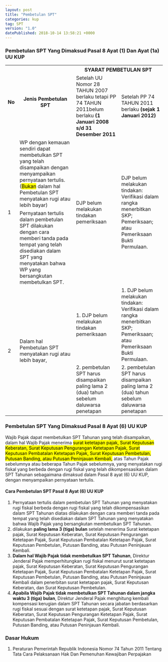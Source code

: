 ```yaml
---
layout: post
title: "Pembetulan SPT"
categories: kup
tag: SPT
version: "1.0"
datePublished: 2018-10-14 13:58:21 +0000
---
```

### Pembetulan SPT Yang Dimaksud Pasal 8 Ayat (1) Dan Ayat (1a) UU KUP 

<table>
  <tr>
    <th rowspan="2">No</th>
    <th rowspan="2">Jenis Pembetulan SPT</th>
    <th colspan="2">SYARAT PEMBETULAN SPT</th>
  </tr>
  <tr>
    <td>Setelah UU Nomor 28 TAHUN 2007 berlaku tetapi PP 74 TAHUN 2011belum berlaku <strong>(1 Januari 2008 s/d 31 Desember 2011</strong></td>
    <td>Setelah PP 74 TAHUN 2011 berlaku <strong>(sejak 1 Januari 2012)</strong></td>
  </tr>
  <tr>
    <td rowspan="2">1</td>
    <td>WP dengan kemauan sendiri dapat membetulkan SPT yang telah disampaikan dengan menyampaikan pernyataan tertulis. (<mark>Bukan</mark> dalam hal Pembetulan SPT menyatakan rugi atau lebih bayar)</td>
    <td rowspan="2">DJP belum melakukan tindakan pemeriksaan</td>
    <td rowspan="2">DJP belum melakukan tindakan:<br> Verifikasi dalam rangka menerbitkan SKP;<br> Pemeriksaan; atau<br> Pemeriksaan Bukti Permulaan.</td>
  </tr>
  <tr>
    <td>Pernyataan tertulis dalam pembetulan SPT dilakukan dengan cara memberi tanda pada tempat yang telah disediakan dalam SPT yang menyatakan bahwa WP yang bersangkutan membetulkan SPT.</td>
  </tr>
  <tr>
    <td rowspan="2">2</td>
    <td rowspan="2">Dalam hal Pembetulan SPT menyatakan rugi atau lebih bayar,</td>
    <td>1. DJP belum melakukan tindakan pemeriksaan</td>
    <td>1. DJP belum melakukan tindakan:<br>Verifikasi dalam rangka menerbitkan SKP;
Pemeriksaan; atau <br>
Pemeriksaan Bukti Permulaan.</td>
  </tr>
  <tr>
    <td>2. pembetulan SPT harus disampaikan paling lama 2 (dua) tahun sebelum daluwarsa penetapan</td>
    <td>2. pembetulan SPT harus disampaikan paling lama 2 (dua) tahun sebelum daluwarsa penetapan</td>
  </tr>
</table>

### Pembetulan SPT Yang Dimaksud Pasal 8 Ayat (6) UU KUP

Wajib Pajak dapat membetulkan  SPT Tahunan yang telah disampaikan, dalam hal Wajib Pajak menerima <mark>surat ketetapan pajak, Surat Keputusan Keberatan, Surat Keputusan Pengurangan Ketetapan Pajak, Surat Keputusan Pembatalan Ketetapan Pajak, Surat Keputusan Pembetulan, Putusan Banding, atau Putusan Peninjauan Kembali,</mark> atas Tahun Pajak sebelumnya atau beberapa Tahun Pajak sebelumnya, yang menyatakan rugi fiskal yang berbeda dengan rugi fiskal yang telah dikompensasikan dalam  SPT Tahunan sebagaimana dimaksud dalam Pasal 8 ayat (6) UU KUP, dengan menyampaikan pernyataan tertulis.

#### Cara Pembetulan SPT Pasal 8 Ayat (6) UU KUP

1. Pernyataan tertulis dalam pembetulan  SPT Tahunan yang menyatakan rugi fiskal berbeda dengan rugi fiskal yang telah dikompensasikan dalam  SPT Tahunan diatas dilakukan dengan cara memberi tanda pada tempat yang telah disediakan dalam  SPT Tahunan yang menyatakan bahwa Wajib Pajak yang bersangkutan membetulkan  SPT Tahunan.
2. dilakukan **paling lama 3 (tiga) bulan** setelah menerima Surat ketetapan pajak, Surat Keputusan Keberatan, Surat Keputusan Pengurangan Ketetapan Pajak, Surat Keputusan Pembatalan Ketetapan Pajak, Surat Keputusan Pembetulan, Putusan Banding, atau Putusan Peninjauan Kembali.
3. **Dalam hal Wajib Pajak tidak membetulkan  SPT Tahunan**, Direktur Jenderal Pajak memperhitungkan rugi fiskal menurut surat ketetapan pajak, Surat Keputusan Keberatan, Surat Keputusan Pengurangan Ketetapan Pajak, Surat Keputusan Pembatalan Ketetapan Pajak, Surat Keputusan Pembetulan, Putusan Banding, atau Putusan Peninjauan Kembali dalam penerbitan surat ketetapan pajak, Surat Keputusan Keberatan, dan Surat Keputusan Pembetulan.
4. **Apabila Wajib Pajak tidak membetulkan  SPT Tahunan dalam jangka waktu 3 (tiga) bulan**, Direktur Jenderal Pajak menghitung kembali kompensasi kerugian dalam  SPT Tahunan secara jabatan berdasarkan rugi fiskal sesuai dengan surat ketetapan pajak, Surat Keputusan Keberatan, Surat Keputusan Pengurangan Ketetapan Pajak, Surat Keputusan Pembatalan Ketetapan Pajak, Surat Keputusan Pembetulan, Putusan Banding, atau Putusan Peninjauan Kembali.

### Dasar Hukum
1. Peraturan Pemerintah Republik Indonesia Nomor 74 Tahun 2011 Tentang Tata Cara Pelaksanaan Hak Dan Pemenuhan Kewajiban Perpajakan